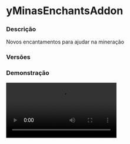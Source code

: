 # yMinasEnchantsAddon
<secondary-label ref="addons"/>

### Descrição
Novos encantamentos para ajudar na mineração

### Versões
<secondary-label ref="1.8"/>
<secondary-label ref="1.9"/>
<secondary-label ref="1.10"/>
<secondary-label ref="1.11"/>
<secondary-label ref="1.12"/>
<secondary-label ref="1.13"/>
<secondary-label ref="1.14"/>
<secondary-label ref="1.15"/>
<secondary-label ref="1.16"/>
<secondary-label ref="1.17"/>
<secondary-label ref="1.18"/>
<secondary-label ref="1.19"/>
<secondary-label ref="1.20"/>

### Demonstração
<video src="//www.youtube.com/watch?v=ieFPvkCK-rQ"/>


## Configuração
<primary-label ref="config"/>
Confira os arquivos de configuração deste plugin e revise os detalhes para garantir uma implementação correta.

<chapter title="Arquivos de Configuração" collapsible="true">
<chapter title="Estrutura do diretório" collapsible="false">
<code-block lang="plain text" ignore-vars="true">
Estrutura do diretório:
└── yMinasEnchantsAddon/
    ├── config.yml
    └── enchants.yml
</code-block>
</chapter>

<chapter title="config.yml" collapsible="true">
<code-block lang="yaml" ignore-vars="true">
<![CDATA[
# Opções do FastAsyncWorldEdit ou WorldEdit (inclui AsyncWorldEdit)
FAWEOptions:
  Linear: true # -- do linear
  DestruidorInvertido: true # -- do destruidor invertido
  Esfera: true # -- da esfera
  X: true # -- do X

# Opções da luckyblock
Luckyblock:
  Linear: true # dar lucky block quando o linear for ativado
  DestruidorInvertido: true # dar lucky block quando o destruidor invertido for ativado
  Esfera: true # dar lucky block quando a esfera for ativada
  X: true # dar lucky block quando o X for ativado

# Opções da recompensa
Recompensa:
  Linear: true # dar recompensa quando o linear for ativado
  DestruidorInvertido: true # dar recompensa quando o destruidor invertido for ativado
  Esfera: true # dar recompensa quando a esfera for ativada
  X: true # dar recompensa quando o X for ativado

# Opções dos custom-enchants
Custom-Enchant:
  Linear: false # dar custom-enchants quando o linear for ativado
  DestruidorInvertido: true # dar custom-enchants quando o destruidor invertido for ativado
  Esfera: true # dar custom-enchants quando a esfera for ativada
  X: true # dar custom-enchants quando o X for ativada
]]>
</code-block>
</chapter>

<chapter title="enchants.yml" collapsible="true">
<code-block lang="yaml" ignore-vars="true">
<![CDATA[
# Apague apenas os encantamentos que não for usar
Encantamentos:
  DestruidorInvertido: # Não mude este nome, ou o encantamento não será reconhecido
    Displays: # Item que aparecerá no menu de evolução
      Pode: # quando puder evoluir
        CustomSkull: true
        URL: '4f824d1622d00457816ba02c7fa6602d7d6d11dfa3c9684e0d94412ed59e8424'
        ID: AIR
        Data: 0
        Name: '&aDestruidor Invertido'
        Lore:
          - '&7Este encantamento permite que você'
          - '&7tenha chances de quebrar a coluna inteira.'
          - '&7de blocos.'
          - ''
          - '&f > Nível: &b{atual}&f/&b{maximo}&f.'
          - '&f > Porcentagem Atual: &b{porcentagem}%&f.'
          - ''
          - '&f > Custo: &a{blocos} blocos&f.'
          - '&f > Nível necessário: &a{nivel}&f.'
          - ''
          - '&aBotão &fesquerdo &apara evoluir 1x'
          - '&aBotão &fdireito &apara escolher a quantia de evolução'
          - '&aBotão &fQ &apara evoluir o possível'
      NaoPode: # quando não puder evoluir
        CustomSkull: true
        URL: '4f824d1622d00457816ba02c7fa6602d7d6d11dfa3c9684e0d94412ed59e8424'
        ID: AIR
        Data: 0
        Name: '&aDestruidor Invertido'
        Lore:
          - '&7Este encantamento permite que você'
          - '&7tenha chances de quebrar a coluna inteira.'
          - '&7de blocos.'
          - ''
          - '&f > Nível: &b{atual}&f/&b{maximo}&f.'
          - '&f > Porcentagem Atual: &b{porcentagem}%&f.'
          - ''
          - '&f > Custo: &a{blocos} blocos&f.'
          - '&f > Nível necessário: &a{nivel}&f.'
          - ''
          - '&cVocê não tem blocos ou nível suficientes.'
      Maximo: # quando já estiver no máximo
        CustomSkull: true
        URL: '4f824d1622d00457816ba02c7fa6602d7d6d11dfa3c9684e0d94412ed59e8424'
        ID: AIR
        Data: 0
        Name: '&aDestruidor Invertido'
        Lore:
          - '&7Este encantamento permite que você'
          - '&7tenha chances de quebrar a coluna inteira.'
          - '&7de blocos.'
          - ''
          - '&f > Nível: &b{atual}&f/&b{maximo}&f.'
          - '&f > Porcentagem Atual: &b{porcentagem}%&f.'
          - ''
          - '&cVocê já está no máximo.'
    Nome: 'Destruidor Invertido'
    NivelPicareta: 0
    Ordem: 13
    MostrarMenu: true
    PodeComprar: true
    # Mostrar um ícone de infinito no lugar do nível
    # do encantamento na lore
    MostrarInfinito: false
    Animacao: true
    Nivel:
      Padrao: 0.0
      Maximo: 10.0 # Use -1 para ser infinito
      Porcentagem: 0.0015 # porcentagem adquirida por nível
    Preco:
      Padrao: 100.0
      PerLevel: 200.0
      Multiplicador: 1.00
    Mensagens:
      Title: '&cDestruidor Invertido<nl>&cativado' # deixe '' para não usar
      Actionbar: '' # deixe '' para não usar
      Chat: [ ]
  Linear: # Não mude este nome, ou o encantamento não será reconhecido
    Displays: # Item que aparecerá no menu de evolução
      Pode: # quando puder evoluir
        CustomSkull: true
        URL: 'a8259df25c9de155b063cbef86646574d694eff3ad8d4d0cc64c4abc84d1441f'
        ID: AIR
        Data: 0
        Name: '&aLinear'
        Lore:
          - '&7Este encantamento permite que você'
          - '&7tenha chances de quebrar uma cruz.'
          - '&7de blocos.'
          - ''
          - '&f > Nível: &b{atual}&f/&b{maximo}&f.'
          - '&f > Porcentagem Atual: &b{porcentagem}%&f.'
          - ''
          - '&f > Custo: &a{blocos} blocos&f.'
          - '&f > Nível necessário: &a{nivel}&f.'
          - ''
          - '&aBotão &fesquerdo &apara evoluir 1x'
          - '&aBotão &fdireito &apara escolher a quantia de evolução'
          - '&aBotão &fQ &apara evoluir o possível'
      NaoPode: # quando não puder evoluir
        CustomSkull: true
        URL: 'a8259df25c9de155b063cbef86646574d694eff3ad8d4d0cc64c4abc84d1441f'
        ID: AIR
        Data: 0
        Name: '&aLinear'
        Lore:
          - '&7Este encantamento permite que você'
          - '&7tenha chances de quebrar uma cruz.'
          - '&7de blocos.'
          - ''
          - '&f > Nível: &b{atual}&f/&b{maximo}&f.'
          - '&f > Porcentagem Atual: &b{porcentagem}%&f.'
          - ''
          - '&f > Custo: &a{blocos} blocos&f.'
          - '&f > Nível necessário: &a{nivel}&f.'
          - ''
          - '&cVocê não tem blocos ou nível suficientes.'
      Maximo: # quando já estiver no máximo
        CustomSkull: true
        URL: 'a8259df25c9de155b063cbef86646574d694eff3ad8d4d0cc64c4abc84d1441f'
        ID: AIR
        Data: 0
        Name: '&aLinear'
        Lore:
          - '&7Este encantamento permite que você'
          - '&7tenha chances de quebrar uma cruz.'
          - '&7de blocos.'
          - ''
          - '&f > Nível: &b{atual}&f/&b{maximo}&f.'
          - '&f > Porcentagem Atual: &b{porcentagem}%&f.'
          - ''
          - '&cVocê já está no máximo.'
    Nome: 'Linear'
    NivelPicareta: 0
    Ordem: 14
    MostrarMenu: true
    PodeComprar: true
    # Mostrar um ícone de infinito no lugar do nível
    # do encantamento na lore
    MostrarInfinito: false
    Animacao: true
    Nivel:
      Padrao: 0.0
      Maximo: 10.0 # Use -1 para ser infinito
      Porcentagem: 0.0015 # porcentagem adquirida por nível
    Preco:
      Padrao: 100.0
      PerLevel: 200.0
      Multiplicador: 1.00
    Mensagens:
      Title: '&cLinear<nl>&cativado' # deixe '' para não usar
      Actionbar: '' # deixe '' para não usar
      Chat: [ ]
  Esfera: # Não mude este nome, ou o encantamento não será reconhecido
    Displays: # Item que aparecerá no menu de evolução
      Pode: # quando puder evoluir
        CustomSkull: true
        URL: '7ff91e15b31fe4cfda13fb44634da87a75ba2c17fce7b524a55a314f5aa99d9f'
        ID: AIR
        Data: 0
        Name: '&aEsfera'
        Lore:
          - '&7Este encantamento permite que você'
          - '&7tenha chances de quebrar uma esfera.'
          - '&7de blocos.'
          - ''
          - '&f > Nível: &b{atual}&f/&b{maximo}&f.'
          - '&f > Porcentagem Atual: &b{porcentagem}%&f.'
          - ''
          - '&f > Custo: &a{blocos} blocos&f.'
          - '&f > Nível necessário: &a{nivel}&f.'
          - ''
          - '&aBotão &fesquerdo &apara evoluir 1x'
          - '&aBotão &fdireito &apara escolher a quantia de evolução'
          - '&aBotão &fQ &apara evoluir o possível'
      NaoPode: # quando não puder evoluir
        CustomSkull: true
        URL: '7ff91e15b31fe4cfda13fb44634da87a75ba2c17fce7b524a55a314f5aa99d9f'
        ID: AIR
        Data: 0
        Name: '&aEsfera'
        Lore:
          - '&7Este encantamento permite que você'
          - '&7tenha chances de quebrar uma esfera.'
          - '&7de blocos.'
          - ''
          - '&f > Nível: &b{atual}&f/&b{maximo}&f.'
          - '&f > Porcentagem Atual: &b{porcentagem}%&f.'
          - ''
          - '&f > Custo: &a{blocos} blocos&f.'
          - '&f > Nível necessário: &a{nivel}&f.'
          - ''
          - '&cVocê não tem blocos ou nível suficientes.'
      Maximo: # quando já estiver no máximo
        CustomSkull: true
        URL: '7ff91e15b31fe4cfda13fb44634da87a75ba2c17fce7b524a55a314f5aa99d9f'
        ID: AIR
        Data: 0
        Name: '&aEsfera'
        Lore:
          - '&7Este encantamento permite que você'
          - '&7tenha chances de quebrar uma esfera.'
          - '&7de blocos.'
          - ''
          - '&f > Nível: &b{atual}&f/&b{maximo}&f.'
          - '&f > Porcentagem Atual: &b{porcentagem}%&f.'
          - ''
          - '&cVocê já está no máximo.'
    Nome: 'Esfera'
    NivelPicareta: 0
    Ordem: 15
    Raio: 5
    MostrarMenu: true
    PodeComprar: true
    # Mostrar um ícone de infinito no lugar do nível
    # do encantamento na lore
    MostrarInfinito: false
    Animacao: true
    Nivel:
      Padrao: 0.0
      Maximo: 10.0 # Use -1 para ser infinito
      Porcentagem: 0.0015 # porcentagem adquirida por nível
    Preco:
      Padrao: 100.0
      PerLevel: 200.0
      Multiplicador: 1.00
    Mensagens:
      Title: '&cEsfera<nl>&cativada' # deixe '' para não usar
      Actionbar: '' # deixe '' para não usar
      Chat: [ ]
  X: # Não mude este nome, ou o encantamento não será reconhecido
    Displays: # Item que aparecerá no menu de evolução
      Pode: # quando puder evoluir
        CustomSkull: true
        URL: '91b7a0c210e6cdf5a35fd8197e6e24a038315bbe3bdcd1bcc3630bf26f59ec5c'
        ID: AIR
        Data: 0
        Name: '&aX'
        Lore:
          - '&7Este encantamento permite que você'
          - '&7tenha chances de quebrar um X.'
          - '&7de blocos.'
          - ''
          - '&f > Nível: &b{atual}&f/&b{maximo}&f.'
          - '&f > Porcentagem Atual: &b{porcentagem}%&f.'
          - ''
          - '&f > Custo: &a{blocos} blocos&f.'
          - '&f > Nível necessário: &a{nivel}&f.'
          - ''
          - '&aBotão &fesquerdo &apara evoluir 1x'
          - '&aBotão &fdireito &apara escolher a quantia de evolução'
          - '&aBotão &fQ &apara evoluir o possível'
      NaoPode: # quando não puder evoluir
        CustomSkull: true
        URL: '91b7a0c210e6cdf5a35fd8197e6e24a038315bbe3bdcd1bcc3630bf26f59ec5c'
        ID: AIR
        Data: 0
        Name: '&aX'
        Lore:
          - '&7Este encantamento permite que você'
          - '&7tenha chances de quebrar um X.'
          - '&7de blocos.'
          - ''
          - '&f > Nível: &b{atual}&f/&b{maximo}&f.'
          - '&f > Porcentagem Atual: &b{porcentagem}%&f.'
          - ''
          - '&f > Custo: &a{blocos} blocos&f.'
          - '&f > Nível necessário: &a{nivel}&f.'
          - ''
          - '&cVocê não tem blocos ou nível suficientes.'
      Maximo: # quando já estiver no máximo
        CustomSkull: true
        URL: '91b7a0c210e6cdf5a35fd8197e6e24a038315bbe3bdcd1bcc3630bf26f59ec5c'
        ID: AIR
        Data: 0
        Name: '&aX'
        Lore:
          - '&7Este encantamento permite que você'
          - '&7tenha chances de quebrar um X.'
          - '&7de blocos.'
          - ''
          - '&f > Nível: &b{atual}&f/&b{maximo}&f.'
          - '&f > Porcentagem Atual: &b{porcentagem}%&f.'
          - ''
          - '&cVocê já está no máximo.'
    Nome: 'X'
    NivelPicareta: 0
    Ordem: 16
    MostrarMenu: true
    PodeComprar: true
    # Mostrar um ícone de infinito no lugar do nível
    # do encantamento na lore
    MostrarInfinito: false
    Animacao: true
    Nivel:
      Padrao: 0.0
      Maximo: 10.0 # Use -1 para ser infinito
      Porcentagem: 0.0015 # porcentagem adquirida por nível
    Preco:
      Padrao: 100.0
      PerLevel: 200.0
      Multiplicador: 1.00
    Mensagens:
      Title: '&cX<nl>&cativado' # deixe '' para não usar
      Actionbar: '' # deixe '' para não usar
      Chat: [ ]
]]>
</code-block>
</chapter>

</chapter>


## Erros comuns
<primary-label ref="errors"/>

Antes de configurar o plugin, revise os pontos listados aqui para evitar problemas frequentes durante a configuração.

<seealso style="cards">
    <category ref="wrs">
        <a href="yplugins.md"></a>        <a href="https://ystoreplugins.com.br/plugins/detalhes/115-yMinasEnchantsAddon">Site do plugin yMinasEnchantsAddon</a>
    </category>
</seealso>